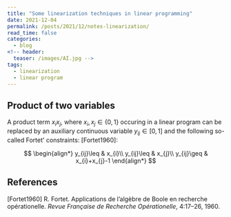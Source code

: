 ```yaml
---
title: "Some linearization techniques in linear programming"
date: 2021-12-04
permalink: /posts/2021/12/notes-linearization/ 
read_time: false
categories:
  - blog
<!-- header:
  teaser: /images/AI.jpg -->
tags:
  - linearization
  - linear program
---
```



## Product of two variables
A product term $x_ix_j$, where $x_i,x_j \in \{0,1\}$ occuring in a linear program can be replaced by an auxiliary continuous variable $y_{ij} \in [0,1]$ and the following so-called Fortet' constraints: [Fortet1960]:

$$
\begin{align*}
y_{ij}\leq & x_{i}\\
y_{ij}\leq & x_{j}\\
y_{ij}\geq & x_{i}+x_{j}-1
\end{align*}
$$

## References
[Fortet1960] R. Fortet. Applications de l’algèbre de Boole en recherche opérationelle. *Revue Française de Recherche Opérationelle*, 4:17–26, 1960.
